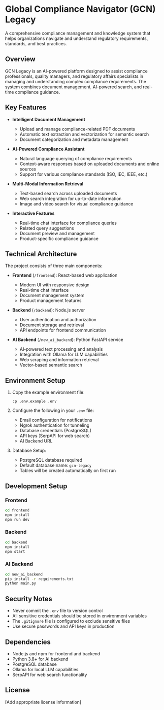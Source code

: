 # Global Compliance Navigator (GCN) Legacy

A comprehensive compliance management and knowledge system that helps organizations navigate and understand regulatory requirements, standards, and best practices.

## Overview

GCN Legacy is an AI-powered platform designed to assist compliance professionals, quality managers, and regulatory affairs specialists in managing and understanding complex compliance requirements. The system combines document management, AI-powered search, and real-time compliance guidance.

## Key Features

- **Intelligent Document Management**

  - Upload and manage compliance-related PDF documents
  - Automatic text extraction and vectorization for semantic search
  - Document categorization and metadata management

- **AI-Powered Compliance Assistant**

  - Natural language querying of compliance requirements
  - Context-aware responses based on uploaded documents and online sources
  - Support for various compliance standards (ISO, IEC, IEEE, etc.)

- **Multi-Modal Information Retrieval**

  - Text-based search across uploaded documents
  - Web search integration for up-to-date information
  - Image and video search for visual compliance guidance

- **Interactive Features**
  - Real-time chat interface for compliance queries
  - Related query suggestions
  - Document preview and management
  - Product-specific compliance guidance

## Technical Architecture

The project consists of three main components:

- **Frontend** (`/frontend`): React-based web application

  - Modern UI with responsive design
  - Real-time chat interface
  - Document management system
  - Product management features

- **Backend** (`/backend`): Node.js server

  - User authentication and authorization
  - Document storage and retrieval
  - API endpoints for frontend communication

- **AI Backend** (`/new_ai_backend`): Python FastAPI service
  - AI-powered text processing and analysis
  - Integration with Ollama for LLM capabilities
  - Web scraping and information retrieval
  - Vector-based semantic search

## Environment Setup

1. Copy the example environment file:

   ```
   cp .env.example .env
   ```

2. Configure the following in your `.env` file:

   - Email configuration for notifications
   - Ngrok authentication for tunneling
   - Database credentials (PostgreSQL)
   - API keys (SerpAPI for web search)
   - AI Backend URL

3. Database Setup:
   - PostgreSQL database required
   - Default database name: `gcn-legacy`
   - Tables will be created automatically on first run

## Development Setup

### Frontend

```bash
cd frontend
npm install
npm run dev
```

### Backend

```bash
cd backend
npm install
npm start
```

### AI Backend

```bash
cd new_ai_backend
pip install -r requirements.txt
python main.py
```

## Security Notes

- Never commit the `.env` file to version control
- All sensitive credentials should be stored in environment variables
- The `.gitignore` file is configured to exclude sensitive files
- Use secure passwords and API keys in production

## Dependencies

- Node.js and npm for frontend and backend
- Python 3.8+ for AI backend
- PostgreSQL database
- Ollama for local LLM capabilities
- SerpAPI for web search functionality

## License

[Add appropriate license information]
